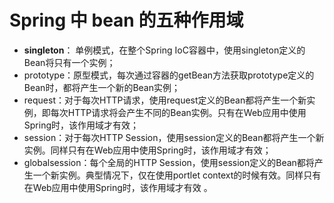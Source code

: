 # Spring 中 bean 的五种作用域

* **singleton**： 单例模式，在整个Spring IoC容器中，使用singleton定义的Bean将只有一个实例；
* prototype：原型模式，每次通过容器的getBean方法获取prototype定义的Bean时，都将产生一个新的Bean实例；
* request：对于每次HTTP请求，使用request定义的Bean都将产生一个新实例，即每次HTTP请求将会产生不同的Bean实例。只有在Web应用中使用Spring时，该作用域才有效；
* session：对于每次HTTP Session，使用session定义的Bean都将产生一个新实例。同样只有在Web应用中使用Spring时，该作用域才有效；
* globalsession：每个全局的HTTP Session，使用session定义的Bean都将产生一个新实例。典型情况下，仅在使用portlet context的时候有效。同样只有在Web应用中使用Spring时，该作用域才有效 。

